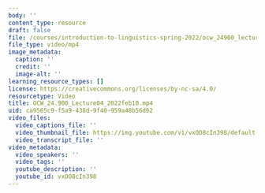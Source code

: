 ```yaml
---
body: ''
content_type: resource
draft: false
file: /courses/introduction-to-linguistics-spring-2022/ocw_24900_lecture04_2022feb10_360p_16_9.mp4
file_type: video/mp4
image_metadata:
  caption: ''
  credit: ''
  image-alt: ''
learning_resource_types: []
license: https://creativecommons.org/licenses/by-nc-sa/4.0/
resourcetype: Video
title: OCW_24.900_Lecture04_2022feb10.mp4
uid: ca9565c9-f5a9-438d-9f40-959a48b56d62
video_files:
  video_captions_file: ''
  video_thumbnail_file: https://img.youtube.com/vi/vxOO8cIn398/default.jpg
  video_transcript_file: ''
video_metadata:
  video_speakers: ''
  video_tags: ''
  youtube_description: ''
  youtube_id: vxOO8cIn398
---
```

